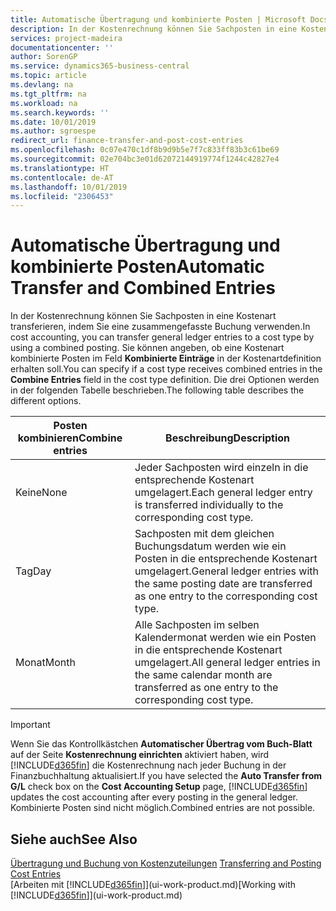 ```yaml
---
title: Automatische Übertragung und kombinierte Posten | Microsoft Docs
description: In der Kostenrechnung können Sie Sachposten in eine Kostenart transferieren, indem Sie eine zusammengefasste Buchung verwenden. Sie können angeben, ob eine Kostenart kombinierte Posten im Feld **Kombinierte Einträge** in der Kostenartdefinition erhalten soll. Die drei Optionen werden in der folgenden Tabelle beschrieben.
services: project-madeira
documentationcenter: ''
author: SorenGP
ms.service: dynamics365-business-central
ms.topic: article
ms.devlang: na
ms.tgt_pltfrm: na
ms.workload: na
ms.search.keywords: ''
ms.date: 10/01/2019
ms.author: sgroespe
redirect_url: finance-transfer-and-post-cost-entries
ms.openlocfilehash: 0c07e470c1df8b9d9b5e7f7c833ff83b3c61be69
ms.sourcegitcommit: 02e704bc3e01d62072144919774f1244c42827e4
ms.translationtype: HT
ms.contentlocale: de-AT
ms.lasthandoff: 10/01/2019
ms.locfileid: "2306453"
---
```

# <a name="automatic-transfer-and-combined-entries"></a><span data-ttu-id="b0db3-105">Automatische Übertragung und kombinierte Posten</span><span class="sxs-lookup"><span data-stu-id="b0db3-105">Automatic Transfer and Combined Entries</span></span>
<span data-ttu-id="b0db3-106">In der Kostenrechnung können Sie Sachposten in eine Kostenart transferieren, indem Sie eine zusammengefasste Buchung verwenden.</span><span class="sxs-lookup"><span data-stu-id="b0db3-106">In cost accounting, you can transfer general ledger entries to a cost type by using a combined posting.</span></span> <span data-ttu-id="b0db3-107">Sie können angeben, ob eine Kostenart kombinierte Posten im Feld **Kombinierte Einträge** in der Kostenartdefinition erhalten soll.</span><span class="sxs-lookup"><span data-stu-id="b0db3-107">You can specify if a cost type receives combined entries in the **Combine Entries** field in the cost type definition.</span></span> <span data-ttu-id="b0db3-108">Die drei Optionen werden in der folgenden Tabelle beschrieben.</span><span class="sxs-lookup"><span data-stu-id="b0db3-108">The following table describes the different options.</span></span>  

|<span data-ttu-id="b0db3-109">Posten kombinieren</span><span class="sxs-lookup"><span data-stu-id="b0db3-109">Combine entries</span></span>|<span data-ttu-id="b0db3-110">Beschreibung</span><span class="sxs-lookup"><span data-stu-id="b0db3-110">Description</span></span>|  
|---------------------|-----------------|  
|<span data-ttu-id="b0db3-111">Keine</span><span class="sxs-lookup"><span data-stu-id="b0db3-111">None</span></span>|<span data-ttu-id="b0db3-112">Jeder Sachposten wird einzeln in die entsprechende Kostenart umgelagert.</span><span class="sxs-lookup"><span data-stu-id="b0db3-112">Each general ledger entry is transferred individually to the corresponding cost type.</span></span>|  
|<span data-ttu-id="b0db3-113">Tag</span><span class="sxs-lookup"><span data-stu-id="b0db3-113">Day</span></span>|<span data-ttu-id="b0db3-114">Sachposten mit dem gleichen Buchungsdatum werden wie ein Posten in die entsprechende Kostenart umgelagert.</span><span class="sxs-lookup"><span data-stu-id="b0db3-114">General ledger entries with the same posting date are transferred as one entry to the corresponding cost type.</span></span>|  
|<span data-ttu-id="b0db3-115">Monat</span><span class="sxs-lookup"><span data-stu-id="b0db3-115">Month</span></span>|<span data-ttu-id="b0db3-116">Alle Sachposten im selben Kalendermonat werden wie ein Posten in die entsprechende Kostenart umgelagert.</span><span class="sxs-lookup"><span data-stu-id="b0db3-116">All general ledger entries in the same calendar month are transferred as one entry to the corresponding cost type.</span></span>|  

> [!IMPORTANT]  
>  <span data-ttu-id="b0db3-117">Wenn Sie das Kontrollkästchen **Automatischer Übertrag vom Buch-Blatt** auf der Seite **Kostenrechnung einrichten** aktiviert haben, wird [!INCLUDE[d365fin](includes/d365fin_md.md)] die Kostenrechnung nach jeder Buchung in der Finanzbuchhaltung aktualisiert.</span><span class="sxs-lookup"><span data-stu-id="b0db3-117">If you have selected the **Auto Transfer from G/L** check box on the **Cost Accounting Setup** page, [!INCLUDE[d365fin](includes/d365fin_md.md)] updates the cost accounting after every posting in the general ledger.</span></span> <span data-ttu-id="b0db3-118">Kombinierte Posten sind nicht möglich.</span><span class="sxs-lookup"><span data-stu-id="b0db3-118">Combined entries are not possible.</span></span>  

## <a name="see-also"></a><span data-ttu-id="b0db3-119">Siehe auch</span><span class="sxs-lookup"><span data-stu-id="b0db3-119">See Also</span></span>  
 <span data-ttu-id="b0db3-120">[Übertragung und Buchung von Kostenzuteilungen](finance-transfer-and-post-cost-entries.md) </span><span class="sxs-lookup"><span data-stu-id="b0db3-120">[Transferring and Posting Cost Entries](finance-transfer-and-post-cost-entries.md) </span></span>  
 <span data-ttu-id="b0db3-121">[Arbeiten mit [!INCLUDE[d365fin](includes/d365fin_md.md)]](ui-work-product.md)</span><span class="sxs-lookup"><span data-stu-id="b0db3-121">[Working with [!INCLUDE[d365fin](includes/d365fin_md.md)]](ui-work-product.md)</span></span>

